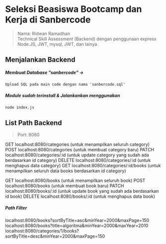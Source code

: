# Seleksi Beasiswa Bootcamp dan Kerja di Sanbercode
> Nama: Ridwan Ramadhan <br>
Technical Skill Assessment (Backend) dengan penggunaan express Node.JS, JWT, mysql, JWT, dan lainya. 

## Menjalankan Backend

##### Membuat Database "sanbercode" ->
`Upload SQL pada main code dengan nama 'sanbercode.sql'`

##### Module sudah terinstall & Jalankankan menggunakan
`node index.js`

## List Path Backend
> Port: 8080

GET localhost:8080/categories (untuk menampilkan seluruh category)
POST localhost:8080/categories (untuk membuat category baru)
PATCH localhost:8080/categories/:id (untuk update category yang sudah ada berdasarkan id category)
DELETE localhost:8080/categories/:id (untuk menghapus data category)
GET localhost:8080/categories/:id/books (untuk menampilkan seluruh data books berdasarkan id category)

GET localhost:8080/books (untuk menampilkan seluruh book)
POST localhost:8080/books (untuk membuat book baru)
PATCH localhost:8080/books/:id (untuk update book yang sudah ada berdasarkan id book)
DELETE localhost:8080/books/:id (untuk menghapus data book)

##### Path Filter
localhost:8080/books?sortByTitle=asc&minYear=2000&maxPage=150
localhost:8080/books?title=algoritma&minYear=2000&maxYear=2010
localhost:8080/categories/1/books?sortByTitle=desc&minYear=2000&maxPage=150

